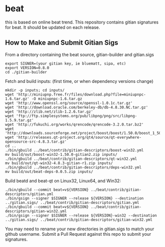 beat
====

this is based on online beat trend.
This repository contains gitian signatures for beat.
It should be updated on each release.

## How to Make and Submit Gitian Sigs

 From a directory containing the beat source, gitian-builder and gitian.sigs
  
	export SIGNER=(your gitian key, ie bluematt, sipa, etc)
	export VERSION=0.8.0
	cd ./gitian-builder

 Fetch and build inputs: (first time, or when dependency versions change)

	mkdir -p inputs; cd inputs/
	wget 'http://miniupnp.free.fr/files/download.php?file=miniupnpc-1.6.tar.gz' -O miniupnpc-1.6.tar.gz
	wget 'http://www.openssl.org/source/openssl-1.0.1c.tar.gz'
	wget 'http://download.oracle.com/berkeley-db/db-4.8.30.NC.tar.gz'
	wget 'http://zlib.net/zlib-1.2.6.tar.gz'
	wget 'ftp://ftp.simplesystems.org/pub/libpng/png/src/libpng-1.5.9.tar.gz'
	wget 'http://fukuchi.org/works/qrencode/qrencode-3.2.0.tar.bz2'
	wget 'http://downloads.sourceforge.net/project/boost/boost/1.50.0/boost_1_50_0.tar.bz2'
	wget 'http://releases.qt-project.org/qt4/source/qt-everywhere-opensource-src-4.8.3.tar.gz'
	cd ..
	./bin/gbuild ../beat/contrib/gitian-descriptors/boost-win32.yml
	mv build/out/boost-win32-1.50.0-gitian2.zip inputs/
	./bin/gbuild ../beat/contrib/gitian-descriptors/qt-win32.yml
	mv build/out/qt-win32-4.8.3-gitian-r1.zip inputs/
	./bin/gbuild ../beat/contrib/gitian-descriptors/deps-win32.yml
	mv build/out/beat-deps-0.0.5.zip inputs/

 Build beatd and beat-qt on Linux32, Linux64, and Win32:
  
	./bin/gbuild --commit beat=v${VERSION} ../beat/contrib/gitian-descriptors/gitian.yml
	./bin/gsign --signer $SIGNER --release ${VERSION} --destination ../gitian.sigs/ ../beat/contrib/gitian-descriptors/gitian.yml
	./bin/gbuild --commit beat=v${VERSION} ../beat/contrib/gitian-descriptors/gitian-win32.yml
	./bin/gsign --signer $SIGNER --release ${VERSION}-win32 --destination ../gitian.sigs/ ../beat/contrib/gitian-descriptors/gitian-win32.yml

 You may need to rename your new directories in gitian.sigs to match your github username.  Submit a Pull Request against this repo to submit your signatures.
